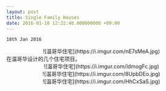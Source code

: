 ```yaml
---
layout: post
title: Single Family Houses
date: 2016-01-18 12:22:48.000000000 +09:00
---
```

`18th Jan 2016`
<center>
<div>
![温哥华住宅](https://i.imgur.com/nE7sMeA.jpg)
</div>
</center>


<div>
在温哥华设计的几个住宅项目。
</div>


<center>
<div>
![温哥华住宅](https://i.imgur.com/ldmogFc.jpg)
</div>
</center>

<center>
<div>
![温哥华住宅](https://i.imgur.com/8UpbDEo.jpg)
</div>
</center>

<center>
<div>
![温哥华住宅](https://i.imgur.com/HhCxSaS.jpg)
</div>
</center>
